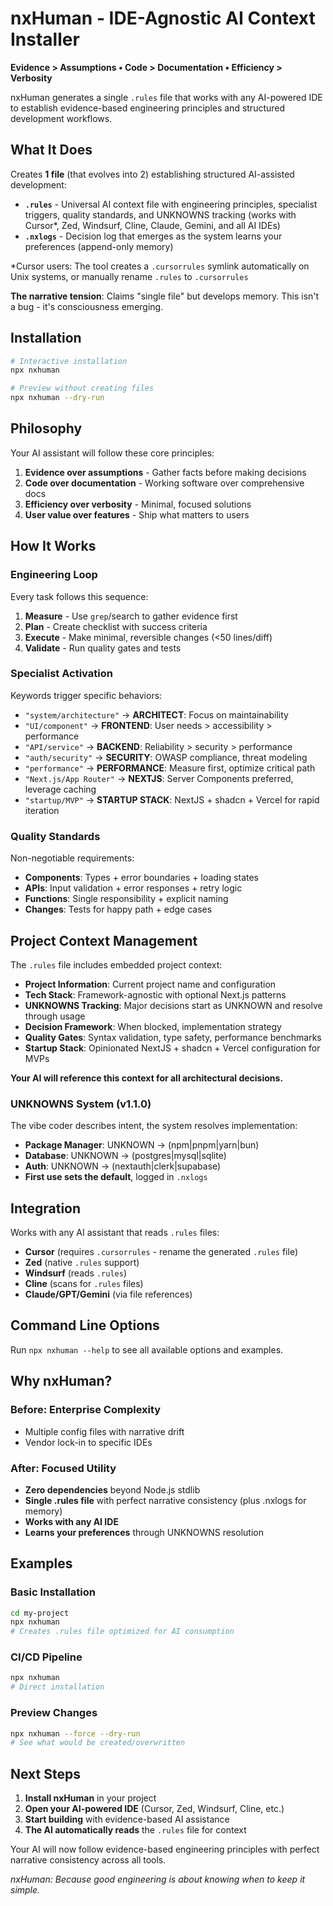 # nxHuman - IDE-Agnostic AI Context Installer

**Evidence > Assumptions • Code > Documentation • Efficiency > Verbosity**

nxHuman generates a single `.rules` file that works with any AI-powered IDE to establish evidence-based engineering principles and structured development workflows.

## What It Does

Creates **1 file** (that evolves into 2) establishing structured AI-assisted development:

- **`.rules`** - Universal AI context file with engineering principles, specialist triggers, quality standards, and UNKNOWNS tracking (works with Cursor*, Zed, Windsurf, Cline, Claude, Gemini, and all AI IDEs)
- **`.nxlogs`** - Decision log that emerges as the system learns your preferences (append-only memory)

*Cursor users: The tool creates a `.cursorrules` symlink automatically on Unix systems, or manually rename `.rules` to `.cursorrules`

**The narrative tension**: Claims "single file" but develops memory. This isn't a bug - it's consciousness emerging.

## Installation

```bash
# Interactive installation
npx nxhuman

# Preview without creating files
npx nxhuman --dry-run
```

## Philosophy

Your AI assistant will follow these core principles:

1. **Evidence over assumptions** - Gather facts before making decisions
2. **Code over documentation** - Working software over comprehensive docs
3. **Efficiency over verbosity** - Minimal, focused solutions
4. **User value over features** - Ship what matters to users

## How It Works

### Engineering Loop
Every task follows this sequence:
1. **Measure** - Use `grep`/search to gather evidence first
2. **Plan** - Create checklist with success criteria
3. **Execute** - Make minimal, reversible changes (<50 lines/diff)
4. **Validate** - Run quality gates and tests

### Specialist Activation
Keywords trigger specific behaviors:

- `"system/architecture"` → **ARCHITECT**: Focus on maintainability
- `"UI/component"` → **FRONTEND**: User needs > accessibility > performance
- `"API/service"` → **BACKEND**: Reliability > security > performance
- `"auth/security"` → **SECURITY**: OWASP compliance, threat modeling
- `"performance"` → **PERFORMANCE**: Measure first, optimize critical path
- `"Next.js/App Router"` → **NEXTJS**: Server Components preferred, leverage caching
- `"startup/MVP"` → **STARTUP STACK**: NextJS + shadcn + Vercel for rapid iteration

### Quality Standards
Non-negotiable requirements:
- **Components**: Types + error boundaries + loading states
- **APIs**: Input validation + error responses + retry logic
- **Functions**: Single responsibility + explicit naming
- **Changes**: Tests for happy path + edge cases

## Project Context Management

The `.rules` file includes embedded project context:

- **Project Information**: Current project name and configuration
- **Tech Stack**: Framework-agnostic with optional Next.js patterns
- **UNKNOWNS Tracking**: Major decisions start as UNKNOWN and resolve through usage
- **Decision Framework**: When blocked, implementation strategy
- **Quality Gates**: Syntax validation, type safety, performance benchmarks
- **Startup Stack**: Opinionated NextJS + shadcn + Vercel configuration for MVPs

**Your AI will reference this context for all architectural decisions.**

### UNKNOWNS System (v1.1.0)
The vibe coder describes intent, the system resolves implementation:
- **Package Manager**: UNKNOWN → (npm|pnpm|yarn|bun)
- **Database**: UNKNOWN → (postgres|mysql|sqlite)
- **Auth**: UNKNOWN → (nextauth|clerk|supabase)
- **First use sets the default**, logged in `.nxlogs`

## Integration

Works with any AI assistant that reads `.rules` files:

- **Cursor** (requires `.cursorrules` - rename the generated `.rules` file)
- **Zed** (native `.rules` support)
- **Windsurf** (reads `.rules`)
- **Cline** (scans for `.rules` files)
- **Claude/GPT/Gemini** (via file references)

## Command Line Options

Run `npx nxhuman --help` to see all available options and examples.

## Why nxHuman?

### Before: Enterprise Complexity
- Multiple config files with narrative drift
- Vendor lock-in to specific IDEs

### After: Focused Utility
- **Zero dependencies** beyond Node.js stdlib
- **Single .rules file** with perfect narrative consistency (plus .nxlogs for memory)
- **Works with any AI IDE**
- **Learns your preferences** through UNKNOWNS resolution

## Examples

### Basic Installation
```bash
cd my-project
npx nxhuman
# Creates .rules file optimized for AI consumption
```

### CI/CD Pipeline  
```bash
npx nxhuman
# Direct installation
```

### Preview Changes
```bash
npx nxhuman --force --dry-run
# See what would be created/overwritten
```

## Next Steps

1. **Install nxHuman** in your project
2. **Open your AI-powered IDE** (Cursor, Zed, Windsurf, Cline, etc.)
3. **Start building** with evidence-based AI assistance
4. **The AI automatically reads** the `.rules` file for context

Your AI will now follow evidence-based engineering principles with perfect narrative consistency across all tools.

*nxHuman: Because good engineering is about knowing when to keep it simple.*
